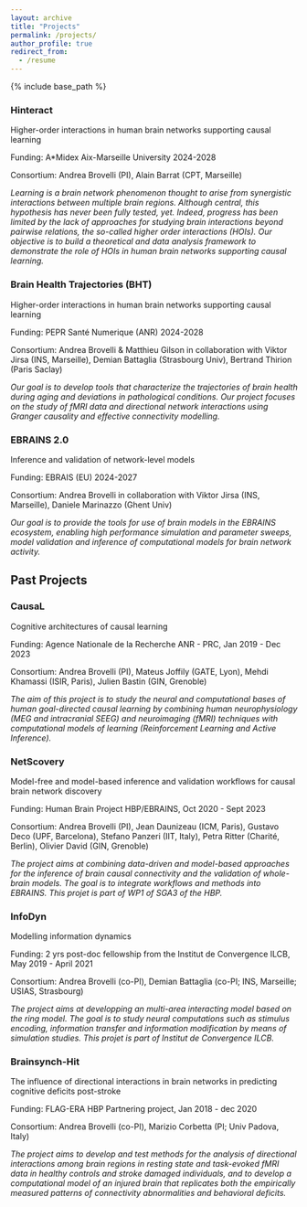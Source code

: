 ```yaml
---
layout: archive
title: "Projects"
permalink: /projects/
author_profile: true
redirect_from:
  - /resume
---
```


{% include base_path %}

### Hinteract

Higher-order interactions in human brain networks supporting causal learning

Funding: A*Midex Aix-Marseille University 2024-2028

Consortium: Andrea Brovelli (PI), Alain Barrat (CPT, Marseille)

_Learning is a brain network phenomenon thought to arise from synergistic interactions between multiple brain regions. Although central, this hypothesis has never been fully tested, yet. Indeed, progress has been limited by the lack of approaches for studying brain interactions beyond pairwise relations, the so-called higher order interactions (HOIs). Our objective is to build a theoretical and data analysis framework to demonstrate the role of HOIs in human brain networks supporting causal learning._

### Brain Health Trajectories (BHT)

Higher-order interactions in human brain networks supporting causal learning

Funding: PEPR Santé Numerique (ANR) 2024-2028

Consortium: Andrea Brovelli & Matthieu Gilson in collaboration with Viktor Jirsa (INS, Marseille), Demian Battaglia (Strasbourg Univ), Bertrand Thirion (Paris Saclay)

_Our goal is to develop tools that characterize the trajectories of brain health during aging and deviations in pathological conditions. Our project focuses on the study of fMRI data and directional network interactions using Granger causality and effective connectivity modelling._

### EBRAINS 2.0

Inference and validation of network-level models

Funding: EBRAIS (EU) 2024-2027

Consortium: Andrea Brovelli in collaboration with Viktor Jirsa (INS, Marseille), Daniele Marinazzo (Ghent Univ)

_Our goal is to provide the tools for use of brain models in the EBRAINS ecosystem, enabling high performance simulation and parameter sweeps, model validation and inference of computational models for brain network activity._

## Past Projects

### CausaL

Cognitive architectures of causal learning

Funding: Agence Nationale de la Recherche ANR - PRC, Jan 2019 - Dec 2023

Consortium: Andrea Brovelli (PI), Mateus Joffily (GATE, Lyon), Mehdi Khamassi (ISIR, Paris), Julien Bastin (GIN, Grenoble)

_The aim of this project is to study the neural and computational bases of human goal-directed causal learning by combining human neurophysiology (MEG and intracranial SEEG) and neuroimaging (fMRI) techniques with computational models of learning (Reinforcement Learning and Active Inference)._

### NetScovery

Model-free and model-based inference and validation workflows for causal brain network discovery

Funding: Human Brain Project HBP/EBRAINS, Oct 2020 - Sept 2023

Consortium: Andrea Brovelli (PI), Jean Daunizeau (ICM, Paris), Gustavo Deco (UPF, Barcelona), Stefano Panzeri (IIT, Italy), Petra Ritter (Charité, Berlin), Olivier David (GIN, Grenoble)

_The project aims at combining data-driven and model-based approaches for the inference of brain causal connectivity and the validation of whole-brain models. The goal is to integrate workflows and methods into EBRAINS. This projet is part of WP1 of SGA3 of the HBP._

### InfoDyn

Modelling information dynamics

Funding: 2 yrs post-doc fellowship from the Institut de Convergence ILCB, May 2019 - April 2021

Consortium: Andrea Brovelli (co-PI), Demian Battaglia (co-PI; INS, Marseille; USIAS, Strasbourg)

_The project aims at developping an multi-area interacting model based on the ring model. The goal is to study neural computations such as stimulus encoding, information transfer and information modification by means of simulation studies. This projet is part of Institut de Convergence ILCB._

### Brainsynch-Hit

The influence of directional interactions in brain networks in predicting cognitive deficits post-stroke

Funding: FLAG-ERA HBP Partnering project, Jan 2018 - dec 2020

Consortium: Andrea Brovelli (co-PI), Marizio Corbetta (PI; Univ Padova, Italy)

_The project aims to develop and test methods for the analysis of directional interactions among brain regions in resting state and task-evoked fMRI data in healthy controls and stroke damaged individuals, and to develop a computational model of an injured brain that replicates both the empirically measured patterns of connectivity abnormalities and behavioral deficits._
